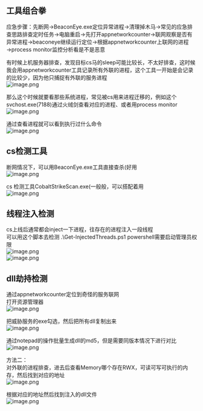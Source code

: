 <a name="dS0F5"></a>
## 工具组合拳
应急步骤：先断网→BeaconEye.exe定位异常进程→清理掉木马→常见的应急排查思路排查定时任务→电脑重启→先打开appnetworkcounter→联网观察是否有异常进程→beaconeye继续运行定位→根据appnetworkcounter上联网的进程→process monitor监控分析看是不是恶意

有时候上机服务器排查，发现目标cs马的sleep可能比较长，不太好排查，这时候我会用appnetworkcounter工具记录所有外联的进程，这个工具一开始是会记录的比较少，因为他只捕捉有外联的服务进程<br />![image.png](https://cdn.nlark.com/yuque/0/2022/png/1345801/1666283914073-cfdfcaf2-eda2-4a2e-9d23-f2e4d940049f.png#clientId=u031400fa-bb80-4&from=paste&height=454&id=ud8c92cee&originHeight=568&originWidth=1426&originalType=binary&ratio=1&rotation=0&showTitle=false&size=88257&status=done&style=none&taskId=u9311c7c0-6d57-4b3f-bdba-5d5c1e2ce1c&title=&width=1140.8)

那么这个时候就要看那些系统进程，常见被cs用来进程迁移的，例如这个svchost.exe(7188)通过火绒剑查看对应的进程、或者用process monitor<br />![image.png](https://cdn.nlark.com/yuque/0/2022/png/1345801/1666284429645-a1dd01ed-2a92-49c9-912f-2f1c1f51137a.png#clientId=u031400fa-bb80-4&from=paste&height=602&id=u38701b19&originHeight=752&originWidth=1408&originalType=binary&ratio=1&rotation=0&showTitle=false&size=119982&status=done&style=none&taskId=u1006eb9d-cd30-42e2-a4be-7cb9b8994e1&title=&width=1126.4)

通过查看进程就可以看到执行过什么命令<br />![image.png](https://cdn.nlark.com/yuque/0/2022/png/1345801/1666284485408-c891a036-090f-4be9-923e-211f5b749250.png#clientId=u031400fa-bb80-4&from=paste&height=502&id=u90aa1838&originHeight=627&originWidth=1849&originalType=binary&ratio=1&rotation=0&showTitle=false&size=96234&status=done&style=none&taskId=u79bc2d2a-d3b6-4f07-8faa-e1815ad7ef9&title=&width=1479.2)

<a name="XbNxj"></a>
## cs检测工具
断网情况下，可以用BeaconEye.exe工具直接查杀(好用<br />![image.png](https://cdn.nlark.com/yuque/0/2022/png/1345801/1666368314481-df479e77-06bd-4157-b6b5-ae67fb733e2b.png#clientId=uff34d32e-a28f-4&from=paste&height=574&id=u8ba644d1&originHeight=718&originWidth=1350&originalType=binary&ratio=1&rotation=0&showTitle=false&size=69867&status=done&style=none&taskId=u88f1f3bc-f6f7-4691-9b3d-73b5c65fd20&title=&width=1080)

cs 检测工具CobaltStrikeScan.exe(一般般，可以搭配着用<br />![image.png](https://cdn.nlark.com/yuque/0/2022/png/1345801/1666368595412-01662945-e896-400c-9e51-b92a566b1f58.png#clientId=uff34d32e-a28f-4&from=paste&height=637&id=u83f12464&originHeight=796&originWidth=692&originalType=binary&ratio=1&rotation=0&showTitle=false&size=127142&status=done&style=none&taskId=ua2d5cb6d-7f65-41b3-80f6-4f41aff29df&title=&width=553.6)

<a name="ZoXh5"></a>
## 线程注入检测
cs上线后通常都会inject一下进程，往存在的进程注入一段线程<br />可以用这个脚本去检测 .\Get-InjectedThreads.ps1   powershell需要启动管理员权限<br />![image.png](https://cdn.nlark.com/yuque/0/2022/png/1345801/1666628586139-68a3a4e9-027a-45ed-a6fb-b38fe54f7a6d.png#clientId=u2beda34f-89c0-4&from=paste&height=658&id=u2f7dc289&originHeight=823&originWidth=889&originalType=binary&ratio=1&rotation=0&showTitle=false&size=94209&status=done&style=none&taskId=u953e9f52-c6f3-4287-bb0c-73ba075fe33&title=&width=711.2)<br />![image.png](https://cdn.nlark.com/yuque/0/2022/png/1345801/1666659483593-3fff8d20-4ec5-4fbb-bc3f-eedc3d800710.png#clientId=u673d0265-0e57-4&from=paste&height=424&id=u2e1b3ec3&originHeight=530&originWidth=843&originalType=binary&ratio=1&rotation=0&showTitle=false&size=61578&status=done&style=none&taskId=u46efbc81-2649-4bb1-bcf9-00c7307e44a&title=&width=674.4)
<a name="qeI1k"></a>
## dll劫持检测
通过appnetworkcounter定位到奇怪的服务联网<br />打开资源管理器<br />![image.png](https://cdn.nlark.com/yuque/0/2022/png/1345801/1666454340581-a56d29f7-7725-4ed5-a9f3-071f80d3e408.png#clientId=u49fa7eb6-5dbb-4&from=paste&height=536&id=uc05f8294&originHeight=670&originWidth=834&originalType=binary&ratio=1&rotation=0&showTitle=false&size=78745&status=done&style=none&taskId=u06473711-f75f-4f69-9f73-2c821fde443&title=&width=667.2)

把威胁服务的exe勾选，然后把所有dll复制出来<br />![image.png](https://cdn.nlark.com/yuque/0/2022/png/1345801/1666454309151-4eb5fa16-f11f-4f03-81b8-b32e5348fe9d.png#clientId=u49fa7eb6-5dbb-4&from=paste&height=823&id=u30fb70dc&originHeight=1029&originWidth=1652&originalType=binary&ratio=1&rotation=0&showTitle=false&size=368435&status=done&style=none&taskId=uc702224b-d0f4-4644-a815-defcc0cca7a&title=&width=1321.6)

通过notepad的操作批量生成dll的md5，但是需要同版本情况下进行对比<br />![image.png](https://cdn.nlark.com/yuque/0/2022/png/1345801/1666405062838-a1193687-fb34-4730-bad9-ceef4f207fb0.png#clientId=ue03fc5c8-1962-4&from=paste&height=636&id=u84c62c95&originHeight=795&originWidth=1748&originalType=binary&ratio=1&rotation=0&showTitle=false&size=154798&status=done&style=none&taskId=uc2c48193-854a-4019-8fc4-0efa6167a3d&title=&width=1398.4)

方法二：<br />对外联的进程排查，进去后查看Memory哪个存在RWX，可读可写可执行的内存，然后找到对应的地址<br />![image.png](https://cdn.nlark.com/yuque/0/2022/png/1345801/1669194947181-11f9ae1e-4e77-4125-96ae-62b891fcc008.png#clientId=u4785306e-6c0c-4&from=paste&height=602&id=u622e3552&originHeight=753&originWidth=900&originalType=binary&ratio=1&rotation=0&showTitle=false&size=63064&status=done&style=none&taskId=ue915010b-16db-483d-b3ae-9e1f2118426&title=&width=720)

根据对应的地址然后找到注入的dll文件<br />![image.png](https://cdn.nlark.com/yuque/0/2022/png/1345801/1669195196577-ed77eeb7-184b-4b37-891a-94e738b67b85.png#clientId=u4785306e-6c0c-4&from=paste&height=602&id=ud66e7bd5&originHeight=753&originWidth=900&originalType=binary&ratio=1&rotation=0&showTitle=false&size=64883&status=done&style=none&taskId=u4701974c-e199-4365-8140-ec7fc646e7c&title=&width=720)
